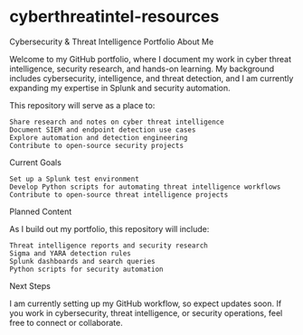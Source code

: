 # cyberthreatintel-resources
Cybersecurity & Threat Intelligence Portfolio
About Me

Welcome to my GitHub portfolio, where I document my work in cyber threat intelligence, security research, and hands-on learning. My background includes cybersecurity, intelligence, and threat detection, and I am currently expanding my expertise in Splunk  and security automation.

This repository will serve as a place to:

    Share research and notes on cyber threat intelligence
    Document SIEM and endpoint detection use cases
    Explore automation and detection engineering
    Contribute to open-source security projects

Current Goals

    Set up a Splunk test environment
    Develop Python scripts for automating threat intelligence workflows
    Contribute to open-source threat intelligence projects

Planned Content

As I build out my portfolio, this repository will include:

    Threat intelligence reports and security research
    Sigma and YARA detection rules
    Splunk dashboards and search queries
    Python scripts for security automation

Next Steps

I am currently setting up my GitHub workflow, so expect updates soon. If you work in cybersecurity, threat intelligence, or security operations, feel free to connect or collaborate.
